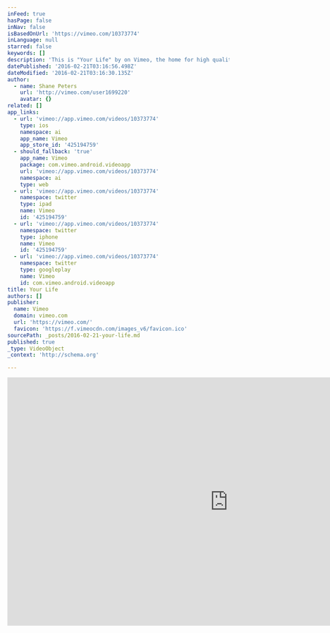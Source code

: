 ```yaml
---
inFeed: true
hasPage: false
inNav: false
isBasedOnUrl: 'https://vimeo.com/10373774'
inLanguage: null
starred: false
keywords: []
description: 'This is "Your Life" by on Vimeo, the home for high quality videos and the people who love them.'
datePublished: '2016-02-21T03:16:56.498Z'
dateModified: '2016-02-21T03:16:30.135Z'
author:
  - name: Shane Peters
    url: 'http://vimeo.com/user1699220'
    avatar: {}
related: []
app_links:
  - url: 'vimeo://app.vimeo.com/videos/10373774'
    type: ios
    namespace: ai
    app_name: Vimeo
    app_store_id: '425194759'
  - should_fallback: 'true'
    app_name: Vimeo
    package: com.vimeo.android.videoapp
    url: 'vimeo://app.vimeo.com/videos/10373774'
    namespace: ai
    type: web
  - url: 'vimeo://app.vimeo.com/videos/10373774'
    namespace: twitter
    type: ipad
    name: Vimeo
    id: '425194759'
  - url: 'vimeo://app.vimeo.com/videos/10373774'
    namespace: twitter
    type: iphone
    name: Vimeo
    id: '425194759'
  - url: 'vimeo://app.vimeo.com/videos/10373774'
    namespace: twitter
    type: googleplay
    name: Vimeo
    id: com.vimeo.android.videoapp
title: Your Life
authors: []
publisher:
  name: Vimeo
  domain: vimeo.com
  url: 'https://vimeo.com/'
  favicon: 'https://f.vimeocdn.com/images_v6/favicon.ico'
sourcePath: _posts/2016-02-21-your-life.md
published: true
_type: VideoObject
_context: 'http://schema.org'

---
```

<iframe src="https://cdn.embedly.com/widgets/media.html?src=https%3A%2F%2Fplayer.vimeo.com%2Fvideo%2F10373774&amp;url=https%3A%2F%2Fvimeo.com%2F10373774&amp;image=http%3A%2F%2Fi.vimeocdn.com%2Fvideo%2F54132109_1280.jpg&amp;key=b7d04c9b404c499eba89ee7072e1c4f7&amp;type=text%2Fhtml&amp;schema=vimeo" width="1000" height="563" scrolling="no" frameborder="0" allowfullscreen="allowfullscreen" style=""></iframe>